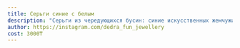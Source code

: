 ```yaml
---
title: Серьги синие с белым
description: "Серьги из чередующихся бусин: синие искусственных жемчужины и белый агат"
author: https://instagram.com/dedra_fun_jewellery
cost: 3000₸
---
```

